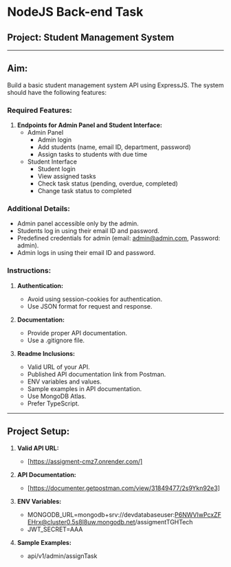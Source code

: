 # NodeJS Back-end Task

## Project: Student Management System

---

## Aim:

Build a basic student management system API using ExpressJS. The system should have the following features:

### Required Features:

1. **Endpoints for Admin Panel and Student Interface:**
   - Admin Panel
     - Admin login
     - Add students (name, email ID, department, password)
     - Assign tasks to students with due time
   - Student Interface
     - Student login
     - View assigned tasks
     - Check task status (pending, overdue, completed)
     - Change task status to completed

### Additional Details:

- Admin panel accessible only by the admin.
- Students log in using their email ID and password.
- Predefined credentials for admin (email: admin@admin.com, Password: admin).
- Admin logs in using their email ID and password.

### Instructions:

1. **Authentication:**
   - Avoid using session-cookies for authentication.
   - Use JSON format for request and response.

2. **Documentation:**
   - Provide proper API documentation.
   - Use a .gitignore file.

3. **Readme Inclusions:**
   - Valid URL of your API.
   - Published API documentation link from Postman.
   - ENV variables and values.
   - Sample examples in API documentation.
   - Use MongoDB Atlas.
   - Prefer TypeScript.

---

## Project Setup:

1. **Valid API URL:**
   - [https://assigment-cmz7.onrender.com/]

2. **API Documentation:**
   - [https://documenter.getpostman.com/view/31849477/2s9Ykn92e3]

3. **ENV Variables:**
   - MONGODB_URL=mongodb+srv://devdatabaseuser:P6NWVIwPcxZFEHrx@cluster0.5s8l8uw.mongodb.net/assigmentTGHTech
   - JWT_SECRET=AAA

4. **Sample Examples:**
   - api/v1/admin/assignTask

